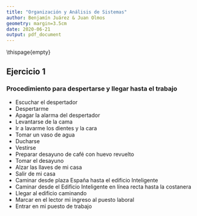 ```yaml
---
title: "Organización y Análisis de Sistemas"
author: Benjamín Juárez & Juan Olmos
geometry: margin=3.5cm
date: 2020-06-21
output: pdf_document
---
```


\thispage{empty}

## Ejercicio 1

### Procedimiento para despertarse y llegar hasta el trabajo

* Escuchar el despertador
* Despertarme
* Apagar la alarma del despertador
* Levantarse de la cama
* Ir a lavarme los dientes y la cara
* Tomar un vaso de agua
* Ducharse
* Vestirse
* Preparar desayuno de café con huevo revuelto
* Tomar el desayuno
* Alzar las llaves de mi casa
* Salir de mi casa
* Caminar desde plaza España hasta el edificio Inteligente
* Caminar desde el Edificio Inteligente en línea recta hasta la costanera
* Llegar al edificio caminando
* Marcar en el lector mi ingreso al puesto laboral
* Entrar en mi puesto de trabajo

